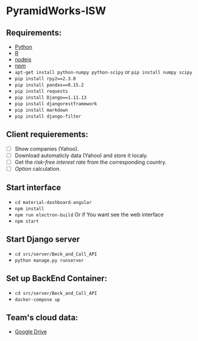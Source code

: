 # PyramidWorks-ISW

## Requirements:

* [Python](https://www.python.org/downloads/)
* [R](https://www.r-project.org/)
* [nodejs](https://nodejs.org/)
* [npm](https://www.npmjs.com/)
* `apt-get install python-numpy python-scipy` or `pip install numpy scipy`
* `pip install rpy2==2.3.0`
* `pip install pandas==0.15.2`
* `pip install requests`
* `pip install Django==1.11.13`
* `pip install djangorestframework`
* `pip install markdown`
* `pip install django-filter`

## Client requierements:

- [ ] Show companies (Yahoo).
- [ ] Download automaticly data (Yahoo) and store it localy.
- [ ] Get the _risk-free interest rate_ from the corresponding country.
- [ ] _Option_ calculation.

## Start interface
* `cd material-dashboard-angular`
* `npm install`
* `npm run electron-build`
Or if You want see the web interface
* `npm start`

## Start Django server

* `cd src/server/Beck_and_Call_API`
* `python manage.py runserver`

## Set up BackEnd Container:
* `cd src/server/Beck_and_Call_API`
* `docker-compose up`

## Team's cloud data:

* [Google Drive](https://drive.google.com/drive/folders/1ImoxDg-X9XvoDuq1IE1NtKyoGu5R1sTX)
